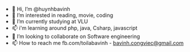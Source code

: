 - 👋 Hi, I’m @huynhbavinh
- 👀 I’m interested in reading, movie, coding
- 🌱 I’m currently studying at VLU
- 📫 i'm learning around php, java, Csharp, javascript
- 💞️ I’m looking to collaborate on Software engineering
- 📫 How to reach me fb.com/toilabavinh - bavinh.congviec@gmail.com

<!---
huynhbavinh/huynhbavinh is a ✨ special ✨ repository because its `README.md` (this file) appears on your GitHub profile.
You can click the Preview link to take a look at your changes.
--->
